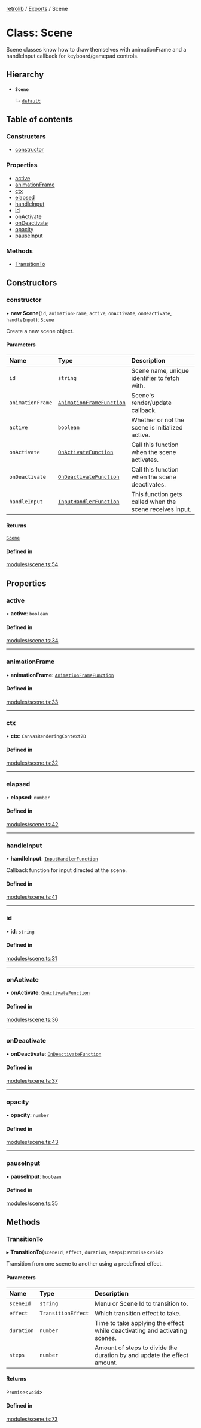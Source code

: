 [retrolib](../README.md) / [Exports](../modules.md) / Scene

# Class: Scene

Scene classes know how to draw themselves with animationFrame and a handleInput callback
for keyboard/gamepad controls.

## Hierarchy

- **`Scene`**

  ↳ [`default`](menu.default.md)

## Table of contents

### Constructors

- [constructor](Scene.md#constructor)

### Properties

- [active](Scene.md#active)
- [animationFrame](Scene.md#animationframe)
- [ctx](Scene.md#ctx)
- [elapsed](Scene.md#elapsed)
- [handleInput](Scene.md#handleinput)
- [id](Scene.md#id)
- [onActivate](Scene.md#onactivate)
- [onDeactivate](Scene.md#ondeactivate)
- [opacity](Scene.md#opacity)
- [pauseInput](Scene.md#pauseinput)

### Methods

- [TransitionTo](Scene.md#transitionto)

## Constructors

### constructor

• **new Scene**(`id`, `animationFrame`, `active`, `onActivate`, `onDeactivate`, `handleInput`): [`Scene`](Scene.md)

Create a new scene object.

#### Parameters

| Name | Type | Description |
| :------ | :------ | :------ |
| `id` | `string` | Scene name, unique identifier to fetch with. |
| `animationFrame` | [`AnimationFrameFunction`](../interfaces/AnimationFrameFunction.md) | Scene's render/update callback. |
| `active` | `boolean` | Whether or not the scene is initialized active. |
| `onActivate` | [`OnActivateFunction`](../interfaces/OnActivateFunction.md) | Call this function when the scene activates. |
| `onDeactivate` | [`OnDeactivateFunction`](../interfaces/OnDeactivateFunction.md) | Call this function when the scene deactivates. |
| `handleInput` | [`InputHandlerFunction`](../interfaces/InputHandlerFunction.md) | This function gets called when the scene receives input. |

#### Returns

[`Scene`](Scene.md)

#### Defined in

[modules/scene.ts:54](https://github.com/philbgarner/retrolib/blob/0d99a16/src/modules/scene.ts#L54)

## Properties

### active

• **active**: `boolean`

#### Defined in

[modules/scene.ts:34](https://github.com/philbgarner/retrolib/blob/0d99a16/src/modules/scene.ts#L34)

___

### animationFrame

• **animationFrame**: [`AnimationFrameFunction`](../interfaces/AnimationFrameFunction.md)

#### Defined in

[modules/scene.ts:33](https://github.com/philbgarner/retrolib/blob/0d99a16/src/modules/scene.ts#L33)

___

### ctx

• **ctx**: `CanvasRenderingContext2D`

#### Defined in

[modules/scene.ts:32](https://github.com/philbgarner/retrolib/blob/0d99a16/src/modules/scene.ts#L32)

___

### elapsed

• **elapsed**: `number`

#### Defined in

[modules/scene.ts:42](https://github.com/philbgarner/retrolib/blob/0d99a16/src/modules/scene.ts#L42)

___

### handleInput

• **handleInput**: [`InputHandlerFunction`](../interfaces/InputHandlerFunction.md)

Callback function for input directed at the scene.

#### Defined in

[modules/scene.ts:41](https://github.com/philbgarner/retrolib/blob/0d99a16/src/modules/scene.ts#L41)

___

### id

• **id**: `string`

#### Defined in

[modules/scene.ts:31](https://github.com/philbgarner/retrolib/blob/0d99a16/src/modules/scene.ts#L31)

___

### onActivate

• **onActivate**: [`OnActivateFunction`](../interfaces/OnActivateFunction.md)

#### Defined in

[modules/scene.ts:36](https://github.com/philbgarner/retrolib/blob/0d99a16/src/modules/scene.ts#L36)

___

### onDeactivate

• **onDeactivate**: [`OnDeactivateFunction`](../interfaces/OnDeactivateFunction.md)

#### Defined in

[modules/scene.ts:37](https://github.com/philbgarner/retrolib/blob/0d99a16/src/modules/scene.ts#L37)

___

### opacity

• **opacity**: `number`

#### Defined in

[modules/scene.ts:43](https://github.com/philbgarner/retrolib/blob/0d99a16/src/modules/scene.ts#L43)

___

### pauseInput

• **pauseInput**: `boolean`

#### Defined in

[modules/scene.ts:35](https://github.com/philbgarner/retrolib/blob/0d99a16/src/modules/scene.ts#L35)

## Methods

### TransitionTo

▸ **TransitionTo**(`sceneId`, `effect`, `duration`, `steps`): `Promise`\<`void`\>

Transition from one scene to another using a predefined effect.

#### Parameters

| Name | Type | Description |
| :------ | :------ | :------ |
| `sceneId` | `string` | Menu or Scene Id to transition to. |
| `effect` | `TransitionEffect` | Which transition effect to take. |
| `duration` | `number` | Time to take applying the effect while deactivating and activating scenes. |
| `steps` | `number` | Amount of steps to divide the duration by and update the effect amount. |

#### Returns

`Promise`\<`void`\>

#### Defined in

[modules/scene.ts:73](https://github.com/philbgarner/retrolib/blob/0d99a16/src/modules/scene.ts#L73)
